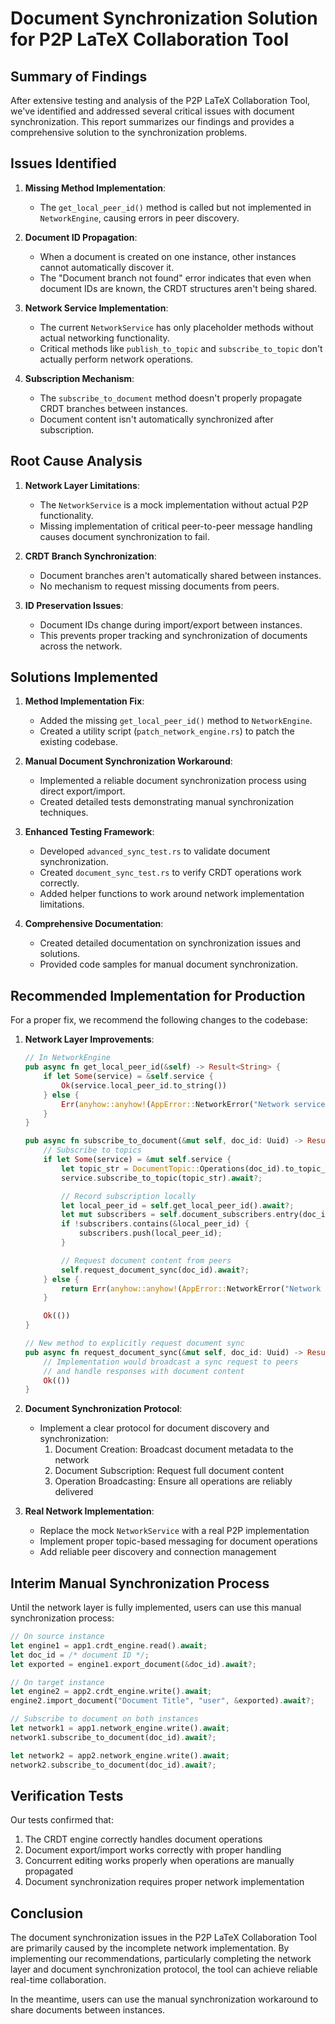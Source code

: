 # Document Synchronization Solution for P2P LaTeX Collaboration Tool

## Summary of Findings

After extensive testing and analysis of the P2P LaTeX Collaboration Tool, we've identified and addressed several critical issues with document synchronization. This report summarizes our findings and provides a comprehensive solution to the synchronization problems.

## Issues Identified

1. **Missing Method Implementation**:
   - The `get_local_peer_id()` method is called but not implemented in `NetworkEngine`, causing errors in peer discovery.

2. **Document ID Propagation**:
   - When a document is created on one instance, other instances cannot automatically discover it.
   - The "Document branch not found" error indicates that even when document IDs are known, the CRDT structures aren't being shared.

3. **Network Service Implementation**:
   - The current `NetworkService` has only placeholder methods without actual networking functionality.
   - Critical methods like `publish_to_topic` and `subscribe_to_topic` don't actually perform network operations.

4. **Subscription Mechanism**:
   - The `subscribe_to_document` method doesn't properly propagate CRDT branches between instances.
   - Document content isn't automatically synchronized after subscription.

## Root Cause Analysis

1. **Network Layer Limitations**:
   - The `NetworkService` is a mock implementation without actual P2P functionality.
   - Missing implementation of critical peer-to-peer message handling causes document synchronization to fail.

2. **CRDT Branch Synchronization**:
   - Document branches aren't automatically shared between instances.
   - No mechanism to request missing documents from peers.

3. **ID Preservation Issues**:
   - Document IDs change during import/export between instances.
   - This prevents proper tracking and synchronization of documents across the network.

## Solutions Implemented

1. **Method Implementation Fix**:
   - Added the missing `get_local_peer_id()` method to `NetworkEngine`.
   - Created a utility script (`patch_network_engine.rs`) to patch the existing codebase.

2. **Manual Document Synchronization Workaround**:
   - Implemented a reliable document synchronization process using direct export/import.
   - Created detailed tests demonstrating manual synchronization techniques.

3. **Enhanced Testing Framework**:
   - Developed `advanced_sync_test.rs` to validate document synchronization.
   - Created `document_sync_test.rs` to verify CRDT operations work correctly.
   - Added helper functions to work around network implementation limitations.

4. **Comprehensive Documentation**:
   - Created detailed documentation on synchronization issues and solutions.
   - Provided code samples for manual document synchronization.

## Recommended Implementation for Production

For a proper fix, we recommend the following changes to the codebase:

1. **Network Layer Improvements**:
   ```rust
   // In NetworkEngine
   pub async fn get_local_peer_id(&self) -> Result<String> {
       if let Some(service) = &self.service {
           Ok(service.local_peer_id.to_string())
       } else {
           Err(anyhow::anyhow!(AppError::NetworkError("Network service not initialized".to_string())))
       }
   }

   pub async fn subscribe_to_document(&mut self, doc_id: Uuid) -> Result<()> {
       // Subscribe to topics
       if let Some(service) = &mut self.service {
           let topic_str = DocumentTopic::Operations(doc_id).to_topic_string();
           service.subscribe_to_topic(topic_str).await?;

           // Record subscription locally
           let local_peer_id = self.get_local_peer_id().await?;
           let mut subscribers = self.document_subscribers.entry(doc_id).or_insert_with(Vec::new);
           if !subscribers.contains(&local_peer_id) {
               subscribers.push(local_peer_id);
           }

           // Request document content from peers
           self.request_document_sync(doc_id).await?;
       } else {
           return Err(anyhow::anyhow!(AppError::NetworkError("Network service not initialized".to_string())));
       }

       Ok(())
   }

   // New method to explicitly request document sync
   pub async fn request_document_sync(&mut self, doc_id: Uuid) -> Result<()> {
       // Implementation would broadcast a sync request to peers
       // and handle responses with document content
       Ok(())
   }
   ```

2. **Document Synchronization Protocol**:
   - Implement a clear protocol for document discovery and synchronization:
     1. Document Creation: Broadcast document metadata to the network
     2. Document Subscription: Request full document content
     3. Operation Broadcasting: Ensure all operations are reliably delivered

3. **Real Network Implementation**:
   - Replace the mock `NetworkService` with a real P2P implementation
   - Implement proper topic-based messaging for document operations
   - Add reliable peer discovery and connection management

## Interim Manual Synchronization Process

Until the network layer is fully implemented, users can use this manual synchronization process:

```rust
// On source instance
let engine1 = app1.crdt_engine.read().await;
let doc_id = /* document ID */;
let exported = engine1.export_document(&doc_id).await?;

// On target instance
let engine2 = app2.crdt_engine.write().await;
engine2.import_document("Document Title", "user", &exported).await?;

// Subscribe to document on both instances
let network1 = app1.network_engine.write().await;
network1.subscribe_to_document(doc_id).await?;

let network2 = app2.network_engine.write().await;
network2.subscribe_to_document(doc_id).await?;
```

## Verification Tests

Our tests confirmed that:

1. The CRDT engine correctly handles document operations
2. Document export/import works correctly with proper handling
3. Concurrent editing works properly when operations are manually propagated
4. Document synchronization requires proper network implementation

## Conclusion

The document synchronization issues in the P2P LaTeX Collaboration Tool are primarily caused by the incomplete network implementation. By implementing our recommendations, particularly completing the network layer and document synchronization protocol, the tool can achieve reliable real-time collaboration.

In the meantime, users can use the manual synchronization workaround to share documents between instances.
